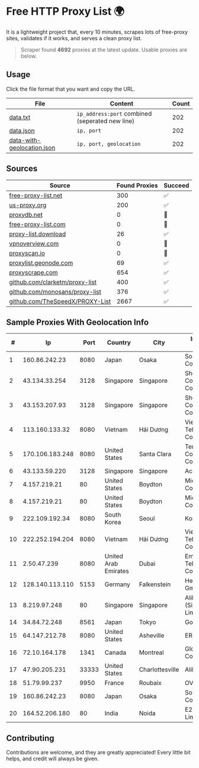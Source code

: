
# Free HTTP Proxy List 🌍

It is a lightweight project that, every 10 minutes, scrapes lots of free-proxy sites, validates if it works, and serves a clean proxy list.


> Scraper found **4692** proxies at the latest update. Usable proxies are below.

## Usage

Click the file format that you want and copy the URL.


|File|Content|Count|
|----|-------|-----|
|[data.txt](https://raw.githubusercontent.com/themiralay/Proxy-List-World/master/data.txt)|`ip_address:port` combined (seperated new line)|202|
|[data.json](https://raw.githubusercontent.com/themiralay/Proxy-List-World/master/data.json)|`ip, port`|202|
|[data-with-geolocation.json](https://raw.githubusercontent.com/themiralay/Proxy-List-World/master/data-with-geolocation.json)|`ip, port, geolocation`|202|

## Sources

|Source|Found Proxies|Succeed|
|------|-------------|-------|
|[free-proxy-list.net](https://free-proxy-list.net)|300|✅|
|[us-proxy.org](https://www.us-proxy.org)|200|✅|
|[proxydb.net](http://proxydb.net)|0|🚫|
|[free-proxy-list.com](https://free-proxy-list.com/?page=&port=&type%5B%5D=http&type%5B%5D=https&up_time=0&search=Search)|0|🚫|
|[proxy-list.download](https://www.proxy-list.download/HTTP)|26|✅|
|[vpnoverview.com](https://vpnoverview.com/privacy/anonymous-browsing/free-proxy-servers)|0|🚫|
|[proxyscan.io](https://www.proxyscan.io)|0|🚫|
|[proxylist.geonode.com](https://proxylist.geonode.com/api/proxy-list?limit=300&page=1&sort_by=lastChecked&sort_type=desc&protocols=http,https)|69|✅|
|[proxyscrape.com](https://api.proxyscrape.com/v2/?request=displayproxies&protocol=http&timeout=10000&country=all&ssl=all&anonymity=all)|654|✅|
|[github.com/clarketm/proxy-list](https://raw.githubusercontent.com/clarketm/proxy-list/master/proxy-list-raw.txt)|400|✅|
|[github.com/monosans/proxy-list](https://raw.githubusercontent.com/monosans/proxy-list/main/proxies/http.txt)|376|✅|
|[github.com/TheSpeedX/PROXY-List](https://raw.githubusercontent.com/TheSpeedX/PROXY-List/master/http.txt)|2667|✅|


## Sample Proxies With Geolocation Info

|#|Ip|Port|Country|City|Internet Service Provider|
|-|--|----|-------|----|-------------------------|
|1|160.86.242.23|8080|Japan|Osaka|Sony Network Communications Inc|
|2|43.134.33.254|3128|Singapore|Singapore|Shenzhen Tencent Computer Systems Company Limited|
|3|43.153.207.93|3128|Singapore|Singapore|Shenzhen Tencent Computer Systems Company Limited|
|4|113.160.133.32|8080|Vietnam|Hải Dương|VietNam Post and Telecom Corporation|
|5|170.106.183.248|8080|United States|Santa Clara|Tencent Cloud Computing (Beijing) Co|
|6|43.133.59.220|3128|Singapore|Singapore|Aceville Pte.ltd|
|7|4.157.219.21|80|United States|Boydton|Microsoft Corporation|
|8|4.157.219.21|80|United States|Boydton|Microsoft Corporation|
|9|222.109.192.34|8080|South Korea|Seoul|Korea Telecom|
|10|222.252.194.204|8080|Vietnam|Hải Dương|VietNam Post and Telecom Corporation|
|11|2.50.47.239|8080|United Arab Emirates|Dubai|Emirates Telecommunications Corporation|
|12|128.140.113.110|5153|Germany|Falkenstein|Hetzner Online GmbH|
|13|8.219.97.248|80|Singapore|Singapore|Alibaba Cloud (Singapore) Private Limited|
|14|34.84.72.248|8561|Japan|Tokyo|Google LLC|
|15|64.147.212.78|8080|United States|Asheville|ERC Broadband|
|16|72.10.164.178|1341|Canada|Montreal|GloboTech Communications|
|17|47.90.205.231|33333|United States|Charlottesville|Alibaba.com LLC|
|18|51.79.99.237|9950|France|Roubaix|OVH SAS|
|19|160.86.242.23|8080|Japan|Osaka|Sony Network Communications Inc|
|20|164.52.206.180|80|India|Noida|E2E Networks Limited|



## Contributing

Contributions are welcome, and they are greatly appreciated! Every
little bit helps, and credit will always be given.

